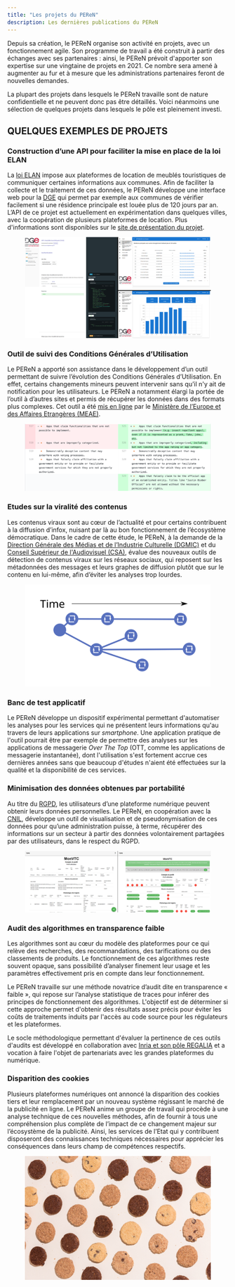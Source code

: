 ```yaml
---
title: "Les projets du PEReN"
description: Les dernières publications du PEReN
---
```


Depuis sa création, le PEReN organise son activité en projets, avec un fonctionnement agile. Son programme de travail a été construit à partir des échanges avec ses partenaires : ainsi, le PEReN prévoit d'apporter son expertise sur une vingtaine de projets en 2021. Ce nombre sera amené à augmenter au fur et à mesure que les administrations partenaires feront de nouvelles demandes.


La plupart des projets dans lesquels le PEReN travaille sont de nature confidentielle et ne peuvent donc pas être détaillés. Voici néanmoins une sélection de quelques projets dans lesquels le pôle est pleinement investi.


## QUELQUES  EXEMPLES DE PROJETS


### Construction d’une API pour faciliter la mise en place de la loi ELAN


La [loi ELAN][1] impose aux plateformes de location de meublés touristiques de communiquer certaines informations aux communes. Afin de faciliter la collecte et le traitement de ces données, le PEReN développe une interface web pour la [DGE][7] qui permet par exemple aux communes de vérifier facilement si une résidence principale est louée plus de 120 jours par an. L’API de ce projet est actuellement en expérimentation dans quelques villes, avec la coopération de plusieurs plateformes de location. Plus d'informations sont disponibles sur le [site de présentation du projet][12].

<figure class="fr-content-media fr-content-media--sm">
    <div class="fr-content-media__img">
        <img src="api-meubles.png" alt="Illustration du projet API ELAN">
    </div>
</figure>

### Outil de suivi des Conditions Générales d’Utilisation


Le PEReN a apporté son assistance dans le développement d’un outil permettant de suivre l’évolution des Conditions Générales d’Utilisation. En effet, certains changements mineurs peuvent intervenir sans qu’il n'y ait de notification pour les utilisateurs. Le PEReN a notamment élargi la portée de l’outil à d’autres sites et permis de récupérer les données dans des formats plus complexes. Cet outil a été [mis en ligne][8] par le [Ministère de l’Europe et des Affaires Etrangères (MEAE)][2].

<figure class="fr-content-media fr-content-media--sm">
    <div class="fr-content-media__img">
        <img src="cgus-case-study.png" alt="Illustration du projet de suivi des CGUs">
    </div>
</figure>

### Etudes sur la viralité des contenus


Les contenus viraux sont au cœur de l’actualité et pour certains contribuent à la diffusion d’infox, nuisant par là au bon fonctionnement de l’écosystème démocratique. Dans le cadre de cette étude, le PEReN, à la demande de la [Direction Générale des Médias et de l’Industrie Culturelle (DGMIC)][3] et du [Conseil Supérieur de l'Audiovisuel (CSA)][4], évalue des nouveaux outils de détection de contenus viraux sur les réseaux sociaux, qui reposent sur les métadonnées des messages et leurs graphes de diffusion plutôt que sur le contenu en lui-même, afin d’éviter les analyses trop lourdes.

<figure class="fr-content-media fr-content-media--sm">
    <div class="fr-content-media__img">
        <img src="viralite.svg" alt="Illustration du projet d'études sur la viralité">
    </div>
</figure>


### Banc de test applicatif


Le PEReN développe un dispositif expérimental permettant d'automatiser les analyses pour les services qui ne présentent leurs informations qu'au travers de leurs applications sur _smartphone_. Une application pratique de l'outil pourrait être par exemple de permettre des analyses sur les applications de messagerie <em>Over The Top</em> (OTT, comme les applications de messagerie instantanée), dont l'utilisation s'est fortement accrue ces dernières années sans que beaucoup d'études n'aient été effectuées sur la qualité et la disponibilité de ces services.


### Minimisation des données obtenues par portabilité


Au titre du [RGPD][9], les utilisateurs d’une plateforme numérique peuvent obtenir leurs données personnelles. Le PEReN, en coopération avec la [CNIL][6], développe un outil de visualisation et de pseudonymisation de ces données pour qu’une administration puisse, à terme, récupérer des informations sur un secteur à partir des données volontairement partagées par des utilisateurs, dans le respect du RGPD.

<figure class="fr-content-media fr-content-media--sm">
    <div class="fr-content-media__img">
        <img src="portabilite-donnees.png" alt="Illustration du projet de portabilité des données">
    </div>
</figure>

### Audit des algorithmes en transparence faible


Les algorithmes sont au cœur du modèle des plateformes pour ce qui relève des recherches, des recommandations, des tarifications ou des classements de produits. Le fonctionnement de ces algorithmes reste souvent opaque, sans possibilité d’analyser finement leur usage et les paramètres effectivement pris en compte dans leur fonctionnement.

Le PEReN travaille sur une méthode novatrice d’audit dite en transparence « faible », qui repose sur l’analyse statistique de traces pour inférer des principes de fonctionnement des algorithmes. L'objectif est de déterminer si cette approche permet d'obtenir des résultats assez précis pour éviter les coûts de traitements induits par l'accès au code source pour les régulateurs et les plateformes.

Le socle méthodologique permettant d'évaluer la pertinence de ces outils d'audits est développé en collaboration avec [Inria et son pôle REGALIA][5] et a vocation à faire l'objet de partenariats avec les grandes plateformes du numérique.


### Disparition des cookies


Plusieurs plateformes numériques ont annoncé la disparition des cookies tiers et leur remplacement par un nouveau système régissant le marché de la publicité en ligne. Le PEReN anime un groupe de travail qui procède à une analyse technique de ces nouvelles méthodes, afin de fournir à tous une compréhension plus complète de l’impact de ce changement majeur sur l’écosystème de la publicité. Ainsi, les services de l’Etat qui y contribuent disposeront des connaissances techniques nécessaires pour apprécier les conséquences dans leurs champ de compétences respectifs.

<figure class="fr-content-media fr-content-media--sm">
    <div class="fr-content-media__img">
        <img src="cookies.jpg" alt="Illustration du projet disparition des cookies">
    </div>
</figure>


[1]: https://www.legifrance.gouv.fr/jorf/id/JORFTEXT000037639478/
[2]: https://www.diplomatie.gouv.fr/fr/
[3]: https://www.culture.gouv.fr/Nous-connaitre/Organisation/La-direction-generale-des-medias-et-des-industries-culturelles
[4]: https://www.csa.fr/
[5]: https://inria.fr/fr
[6]: https://www.cnil.fr/
[7]: https://www.entreprises.gouv.fr/fr
[8]: https://www.diplomatie.gouv.fr/fr/politique-etrangere-de-la-france/diplomatie-numerique/blog-de-l-equipe/article/open-terms-archive-scripta-manent
[9]: https://www.cnil.fr/fr/comprendre-le-rgpd
[10]: https://www.amf-france.org/fr/actualites-publications/actualites/gamestop-mania-retour-sur-un-phenomene-de-marche
[11]: https://www.amf-france.org/fr
[12]: https://meubles.peren.fr/
